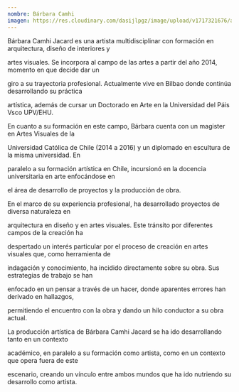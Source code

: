 ```yaml
---
nombre: Bárbara Camhi
imagen: https://res.cloudinary.com/dasijlpgz/image/upload/v1717321676/artistas/B%C3%A1rbara%20Camhi/Snapshot_191.png
---
```

Bárbara Camhi Jacard es una artista multidisciplinar con formación en arquitectura, diseño de interiores y

artes visuales. Se incorpora al campo de las artes a partir del año 2014, momento en que decide dar un

giro a su trayectoria profesional. Actualmente vive en Bilbao donde continúa desarrollando su práctica

artística, además de cursar un Doctorado en Arte en la Universidad del Páis Vsco UPV/EHU.

En cuanto a su formación en este campo, Bárbara cuenta con un magister en Artes Visuales de la

Universidad Católica de Chile (2014 a 2016) y un diplomado en escultura de la misma universidad. En

paralelo a su formación artística en Chile, incursionó en la docencia universitaria en arte enfocándose en

el área de desarrollo de proyectos y la producción de obra.

En el marco de su experiencia profesional, ha desarrollado proyectos de diversa naturaleza en

arquitectura en diseño y en artes visuales. Este tránsito por diferentes campos de la creación ha

despertado un interés particular por el proceso de creación en artes visuales que, como herramienta de

indagación y conocimiento, ha incidido directamente sobre su obra. Sus estrategias de trabajo se han

enfocado en un pensar a través de un hacer, donde aparentes errores han derivado en hallazgos,

permitiendo el encuentro con la obra y dando un hilo conductor a su obra actual.

La producción artística de Bárbara Camhi Jacard se ha ido desarrollando tanto en un contexto

académico, en paralelo a su formación como artista, como en un contexto que opera fuera de este

escenario, creando un vínculo entre ambos mundos que ha ido nutriendo su desarrollo como artista.
